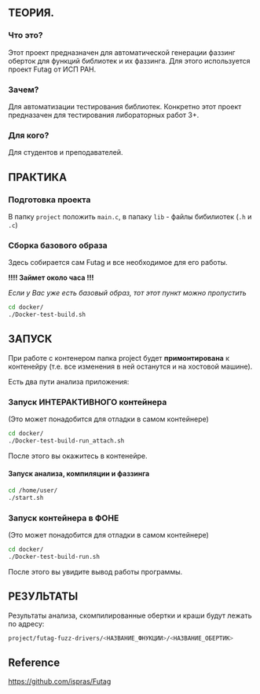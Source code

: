 ## ТЕОРИЯ. 
### Что это?
Этот проект предназначен для автоматической генерации фаззинг оберток для функций библиотек и их фаззинга.
Для этого используется проект Futag от ИСП РАН.

###  Зачем?
Для автоматизации тестирования библиотек.
Конкретно этот проект предназачен для тестирования либораторных работ 3+.

### Для кого?
Для студентов и преподавателей.

## ПРАКТИКА

### Подготовка проекта
В папку `project` положить `main.c`, в папаку `lib` - файлы бибилиотек (`.h` и `.c`) 

### Сборка базового образа
Здесь собирается сам Futag и все необходимое для его работы.

**!!!! Займет около часа !!!**

*Если у Вас уже есть базовый образ, тот этот пункт можно пропустить*

```bash
cd docker/
./Docker-test-build.sh
```


## ЗАПУСК
При работе с контенером папка project будет **примонтирована** к контенейру (т.е. все изменения в ней останутся и на хостовой машине).

Есть два пути анализа приложения:

### Запуск ИНТЕРАКТИВНОГО  контейнера 
(Это может понадобится для отладки в самом контейнере)

```bash
cd docker/
./Docker-test-build-run_attach.sh
```
После этого вы окажитесь в контенейре. 

#### Запуск анализа, компиляции и фаззинга
```bash
cd /home/user/
./start.sh
```

### Запуск контейнера в ФОНЕ
(Это может понадобится для отладки в самом контейнере)

```bash
cd docker/
./Docker-test-build-run.sh
```
После этого вы увидите вывод работы программы.

## РЕЗУЛЬТАТЫ

Результаты анализа, скомпилированные обертки и краши будут лежать по адресу:

```bash
project/futag-fuzz-drivers/<НАЗВАНИЕ_ФНУКЦИИ>/<НАЗВАНИЕ_ОБЕРТИК>
```

## Reference
https://github.com/ispras/Futag
